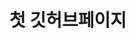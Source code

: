 <!DOCTYPE html>
<html>
   <head>
    <meta charset="utf-8"  />
    <meta http-equiv= "X-UA-Compatible" content = "IE=edge">
    <meta name= "viewport" content = "width=device-width, initial-scale=1">
   </head>
      <body>
         <h1> 첫 깃허브페이지</h1>
      </body>
</html>
 
